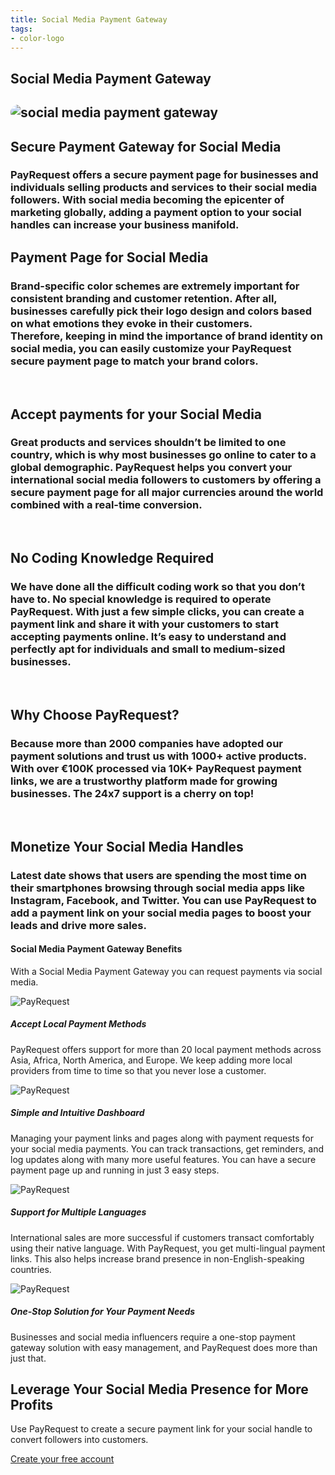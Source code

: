 ```yaml
---
title: Social Media Payment Gateway
tags:
- color-logo
---
```


<section class="breadcrumb-area">
         <div class="breadcrumb-shape"></div>
         <div class="container">
            <div class="row">
               <div class="col-lg-12">
                  <div class="breadcrumb-inn">
                     <div class="section-title wow fadeInUp" data-wow-duration="1s" data-wow-delay="0.3s" style="visibility: visible; animation-duration: 1s; animation-delay: 0.3s; animation-name: fadeInUp;">
                       <h1> Social Media <span>Payment Gateway</span></h1>
                     </div>
                  </div>
               </div>
            </div>
         </div>
</section>



<section class="about-page-section section_100">
         <div class="container">
            <div class="row">
               <div class="col-lg-12">

</div>
            </div>
            <div class="row align-items-center">
               <div class="col-lg-4 lg-1">
   <div class="about-page-left wow fadeInLeft" data-wow-duration="1s" data-wow-delay="0.5s" style="visibility: visible; animation-duration: 1s; animation-delay: 0.5s; animation-name: fadeInLeft;">
                     <h2 class="mr-5"><div class="">
 <img src="https://media.payrequest.nl/images/banners/secure-payment-gateway.png" alt="social media payment gateway" style="
    border-radius: 20px;
">
                     </div></h2>
                  </div>
               </div>
               <div class="col-lg-7">
                  <div class="about-page-text wow fadeInRight" data-wow-duration="1s" data-wow-delay="0.6s" style="visibility: visible; animation-duration: 1s; animation-delay: 0.6s; animation-name: fadeInRight;">
                     <div class="section-title wow fadeInUp" data-wow-duration="1s" data-wow-delay="0.3s" style="visibility: visible; animation-duration: 1s; animation-delay: 0.3s; animation-name: fadeInUp;">
 <h2>Secure Payment Gateway 
<span> for Social Media</span>

</h2>
                  </div>

<h3>
PayRequest offers a secure payment page for businesses and individuals selling products and services to their social media followers. With social media becoming the epicenter of marketing globally, adding a payment option to your social handles can increase your business manifold.
</h3>
</div>
</div>
</div>
</div>
</section>




<section class="blog-section section_100">
<div class="container">
<div class="row align-items-center">
<div class="col-lg-10 col-md-12">
<div class="section-title wow fadeInLeft" data-wow-duration="1s" data-wow-delay="0.3s" style="visibility: visible; animation-duration: 1s; animation-delay: 0.3s; animation-name: fadeInLeft;">
<h2> Payment Page for
<span> Social Media</span></h2>
</div>
</div>
</div>
<h3>
Brand-specific color schemes are extremely important for consistent branding and customer retention. After all, businesses carefully pick their logo design and colors based on what emotions they evoke in their customers.
<br />
Therefore, keeping in mind the importance of brand identity on social media, you can easily customize your PayRequest secure payment page to match your brand colors.
</h3>

<br />
<div class="row align-items-center">
<div class="col-lg-10 col-md-12">
<div class="section-title wow fadeInLeft" data-wow-duration="1s" data-wow-delay="0.3s" style="visibility: visible; animation-duration: 1s; animation-delay: 0.3s; animation-name: fadeInLeft;">
<h2> Accept payments for your
<span> Social Media</span></h2>
</div>
</div>
</div>
<h3>
Great products and services shouldn’t be limited to one country, which is why most businesses go online to cater to a global demographic. PayRequest helps you convert your international social media followers to customers by offering a secure payment page for all major currencies around the world combined with a real-time conversion.
</h3>

<br />
<div class="row align-items-center">
<div class="col-lg-10 col-md-12">
<div class="section-title wow fadeInLeft" data-wow-duration="1s" data-wow-delay="0.3s" style="visibility: visible; animation-duration: 1s; animation-delay: 0.3s; animation-name: fadeInLeft;">
<h2> No Coding Knowledge
<span> Required</span></h2>
</div>
</div>
</div>
<h3>
We have done all the difficult coding work so that you don’t have to. No special knowledge is required to operate PayRequest. With just a few simple clicks, you can create a payment link and share it with your customers to start accepting payments online. It’s easy to understand and perfectly apt for individuals and small to medium-sized businesses.
</h3>

<br />
<div class="row align-items-center">
<div class="col-lg-10 col-md-12">
<div class="section-title wow fadeInLeft" data-wow-duration="1s" data-wow-delay="0.3s" style="visibility: visible; animation-duration: 1s; animation-delay: 0.3s; animation-name: fadeInLeft;">
<h2> Why Choose 
<span> PayRequest?</span></h2>
</div>
</div>
</div>
<h3>
Because more than 2000 companies have adopted our payment solutions and trust us with 1000+ active products. With over €100K processed via 10K+ PayRequest payment links, we are a trustworthy platform made for growing businesses. The 24x7 support is a cherry on top!
</h3>

<br />
<div class="row align-items-center">
<div class="col-lg-10 col-md-12">
<div class="section-title wow fadeInLeft" data-wow-duration="1s" data-wow-delay="0.3s" style="visibility: visible; animation-duration: 1s; animation-delay: 0.3s; animation-name: fadeInLeft;">
<h2> Monetize Your
<span> Social Media Handles</span></h2>
</div>
</div>
</div>
<h3>
Latest date shows that users are spending the most time on their smartphones browsing through social media apps like Instagram, Facebook, and Twitter. You can use PayRequest to add a payment link on your social media pages to boost your leads and drive more sales.
</h3>

</div>
</section>



<section class="contact-form section_100">
         <div class="container">
            <div class="service-details-text">
 <h4>Social Media Payment Gateway Benefits</h4>
 <p>
With a Social Media Payment Gateway you can request payments via social media.
</p>
                        <div class="service-works">
                           <div class="row">
                              <div class="col-md-6">
                                 <div class="service-works-item">
                                    <div class="service-works-icon">
                                  <img src="https://payrequest.io/assets/logos/Icon%20Light%20Blue%20Aqua.png?" alt="PayRequest">
                                    </div>
<div class="service-works-info">
<h5> Accept Local Payment Methods</h5>
<p>
PayRequest offers support for more than 20 local payment methods across Asia, Africa, North America, and Europe. We keep adding more local providers from time to time so that you never lose a customer.
</p>
                                    </div>
                                 </div>
                              </div>
                              <div class="col-md-6">
                                 <div class="service-works-item">
                                    <div class="service-works-icon">
                                       <img src="https://payrequest.io/assets/logos/Icon%20Light%20Blue%20Aqua.png?" alt="PayRequest">
                                    </div>
<div class="service-works-info">
<h5> Simple and Intuitive Dashboard </h5>
<p>
Managing your payment links and pages along with payment requests for your social media payments. You can track transactions, get reminders, and log updates along with many more useful features. You can have a secure payment page up and running in just 3 easy steps.
</p>
                                    </div>
                                 </div>
                              </div>
                              <div class="col-md-6">
                                 <div class="service-works-item">
                                    <div class="service-works-icon">
                            <img src="https://payrequest.io/assets/logos/Icon%20Light%20Blue%20Aqua.png?" alt="PayRequest">
                                    </div>
<div class="service-works-info">
<h5> Support for Multiple Languages</h5>
<p>
 International sales are more successful if customers transact comfortably using their native language. With PayRequest, you get multi-lingual payment links. This also helps increase brand presence in non-English-speaking countries.
 </p>
</div>
                                 </div>
                              </div>
                              <div class="col-md-6">
                                 <div class="service-works-item">
                                    <div class="service-works-icon">
                            <img src="https://payrequest.io/assets/logos/Icon%20Light%20Blue%20Aqua.png?" alt="PayRequest">
                                    </div>
                                    <div class="service-works-info">
<h5> One-Stop Solution for Your Payment Needs</h5>
<p>
Businesses and social media influencers require a one-stop payment gateway solution with easy management, and PayRequest does more than just that.
</p>
                                    </div>
                                 </div>
                              </div>
                           </div>
                        </div>
                     </div>



</div>
</section>


<section class="subscribe-section innser_subscribe section_100">
<div class="container">
            <div class="row">
               <div class="col-lg-12">
                  <div class="subscribe-box wow fadeInUp" data-wow-duration="1s" data-wow-delay="0.3s" style="visibility: visible; animation-duration: 1s; animation-delay: 0.3s; animation-name: fadeInUp;">
                     <div class="section-title">
<h2>Leverage Your Social Media Presence for <span> More Profits</span></h2>
<p>
Use PayRequest to create a secure payment link for your social handle to convert followers into customers.
</p>
                     </div>
<a href="https://dashboard.payrequest.io/" class="theme-btn-white wow fadeInUp" data-wow-duration="2s" data-wow-delay="0.5s" style="visibility: visible; animation-duration: 2s; animation-delay: 0.5s; animation-name: fadeInUp;">
Create your free account   <span class="fa fa-chevron-right" aria-hidden="true"></span></a>
</div>
               </div>
            </div>
         </div>
</section>